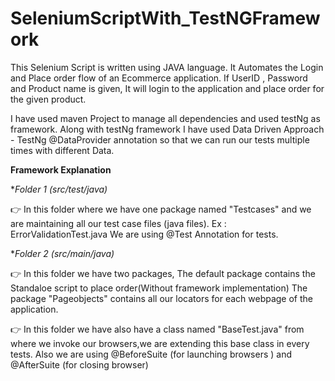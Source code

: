 # SeleniumScriptWith_TestNGFramework

This Selenium Script is written using JAVA language.
It Automates the Login and Place order flow of an Ecommerce application.
If UserID , Password and Product name is given, It will login to the application and place order for the given product.

I have used maven Project to manage all dependencies and used testNg as framework. 
Along with testNg framework I have used Data Driven Approach - TestNg @DataProvider annotation so that we can run our tests multiple times with different Data.

**Framework Explanation**

**Folder 1 (src/test/java)*

👉 In this folder where we have one package named "Testcases" and we are maintaining all our test case files (java files). Ex : ErrorValidationTest.java
We are using @Test Annotation for tests.

**Folder 2 (src/main/java)*

👉 In this folder we have two packages, The default package contains the Standaloe script to place order(Without framework implementation) 
The package "Pageobjects" contains all our locators for each webpage of the application.

👉 In this folder we have also have a class named "BaseTest.java" from where we invoke our browsers,we are extending this base class in every tests.
Also we are using @BeforeSuite (for launching browsers ) and @AfterSuite (for closing browser)
